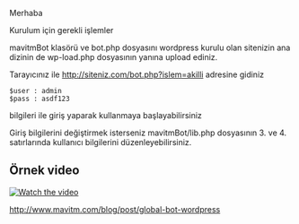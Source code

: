 Merhaba 

Kurulum için gerekli işlemler 

mavitmBot klasörü ve bot.php dosyasını wordpress kurulu olan sitenizin ana dizinin de wp-load.php dosyasının yanına upload ediniz.

Tarayıcınız ile http://siteniz.com/bot.php?islem=akilli adresine gidiniz

    $user : admin
    $pass : asdf123

bilgileri ile giriş yaparak kullanmaya başlayabilirsiniz


Giriş bilgilerini değiştirmek isterseniz mavitmBot/lib.php dosyasının 3. ve 4. satırlarında kullanıcı bilgilerini düzenleyebilirsiniz.


## Örnek video
[![Watch the video](https://img.youtube.com/vi/PflvjjRwo-4/hqdefault.jpg)](https://www.youtube.com/watch?v=PflvjjRwo-4)  






http://www.mavitm.com/blog/post/global-bot-wordpress
